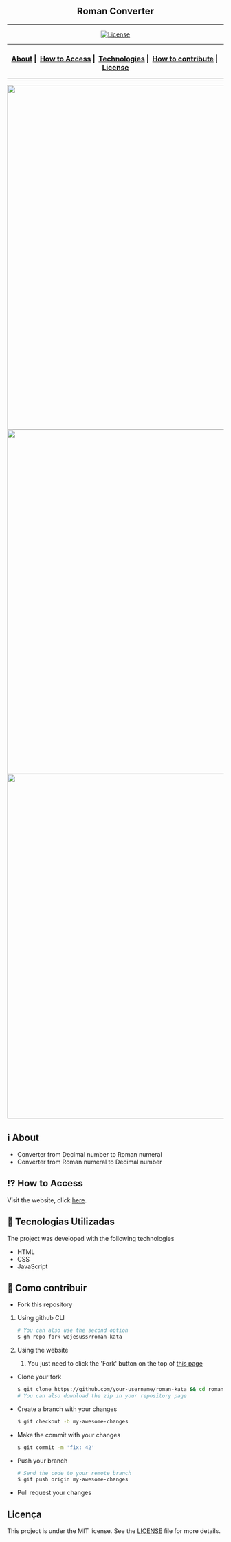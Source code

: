 <h2 align="center">Roman Converter</h2>

___

<p align="center">
  <a href="LICENSE">
    <img alt="License" src="https://img.shields.io/badge/license-MIT-%23F8952D">
  </a>
</p>

___

<h3 align="center">
  <a href="#information_source-about">About</a>&nbsp;|&nbsp;
  <a href="#interrobang-how-to-access">How to Access</a>&nbsp;|&nbsp;
  <a href="#rocket-technologies">Technologies</a>&nbsp;|&nbsp;
  <a href="#link-how-to-contribute">How to contribute</a>&nbsp;|&nbsp;
  <a href="#license">License</a>
</h3>

___

<img src="https://ik.imagekit.io/vhx2sevqtq/2_KCWjBuSuBM.png" width="800">
<img src="https://ik.imagekit.io/vhx2sevqtq/1_8GU18xuuj.png" width="800">
<img src="https://ik.imagekit.io/vhx2sevqtq/3_HvBOEc3-K.png" width="800">

## :information_source: About

- Converter from Decimal number to Roman numeral
- Converter from Roman numeral to Decimal number

## :interrobang: How to Access

Visit the website, click [here](https://roman-kata.vercel.app/).

## :rocket: Tecnologias Utilizadas 

The project was developed with the following technologies

- HTML
- CSS
- JavaScript

## :link: Como contribuir 

- Fork this repository

1. Using github CLI
    ```bash
    # You can also use the second option
    $ gh repo fork wejesuss/roman-kata
    ```

2. Using the website
    1. You just need to click the 'Fork' button on the top of [this page](https://github.com/wejesuss/roman-kata)

- Clone your fork
    ```bash
    $ git clone https://github.com/your-username/roman-kata && cd roman-kata
    # You can also download the zip in your repository page
    ```

- Create a branch with your changes
    ```bash
    $ git checkout -b my-awesome-changes
    ```

- Make the commit with your changes
    ```bash
    $ git commit -m 'fix: 42'
    ```

- Push your branch
    ```bash
    # Send the code to your remote branch
    $ git push origin my-awesome-changes
    ```

- Pull request your changes

## Licença 

This project is under the MIT license. See the [LICENSE](LICENSE) file for more details.